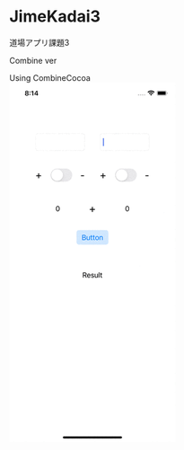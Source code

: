 # JimeKadai3
道場アプリ課題3

Combine ver

Using CombineCocoa\
![](https://github.com/haji44/JimeKadai3/blob/main/Simulator%20Screen%20Recording%20-%20iPhone%2012%20-%202022-03-16%20at%2020.14.26.gif)


